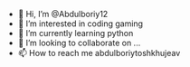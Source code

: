 - 👋 Hi, I’m @Abdulboriy12
- 👀 I’m interested in coding gaming
- 🌱 I’m currently learning python
- 💞️ I’m looking to collaborate on ...
- 📫 How to reach me abdulboriytoshkhujeav

<!---
Abdulboriy12/Abdulboriy12 is a ✨ special ✨ repository because its `README.md` (this file) appears on your GitHub profile.
You can click the Preview link to take a look at your changes.
--->
